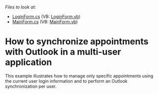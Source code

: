<!-- default file list -->
*Files to look at*:

* [LoginForm.cs](./CS/LoginForm.cs) (VB: [LoginForm.vb](./VB/LoginForm.vb))
* [MainForm.cs](./CS/MainForm.cs) (VB: [MainForm.vb](./VB/MainForm.vb))
<!-- default file list end -->
# How to synchronize appointments with Outlook in a multi-user application


<p>This example illustrates how to manage only specific appointments using the current user login information and to perform an Outlook synchronization per user.</p>

<br/>



